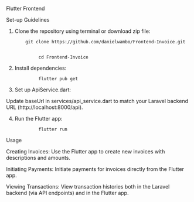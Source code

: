 Flutter Frontend

Set-up Guidelines


1. Clone the repository using terminal or download zip file:
   
           git clone https://github.com/danielwambo/Frontend-Invoice.git


                cd Frontend-Invoice



3. Install dependencies:

                flutter pub get



4. Set up ApiService.dart:

 Update baseUrl in services/api_service.dart to match your Laravel backend URL (http://localhost:8000/api).



4. Run the Flutter app:

                flutter run



Usage

Creating Invoices: Use the Flutter app to create new invoices with descriptions and amounts.

Initiating Payments: Initiate payments for invoices directly from the Flutter app.

Viewing Transactions: View transaction histories both in the Laravel backend (via API endpoints) and in the Flutter app.
